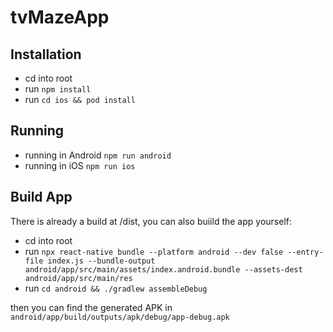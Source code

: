 # tvMazeApp

## Installation

- cd into root
- run `npm install`
- run `cd ios && pod install`

## Running

- running in Android `npm run android`
- running in iOS `npm run ios`

## Build App

There is already a build at /dist, you can also buiild the app yourself:

- cd into root
- run `npx react-native bundle --platform android --dev false --entry-file index.js --bundle-output android/app/src/main/assets/index.android.bundle --assets-dest android/app/src/main/res`
- run `cd android && ./gradlew assembleDebug`

then you can find the generated APK in `android/app/build/outputs/apk/debug/app-debug.apk`
